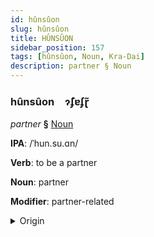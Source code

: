 ```yaml
---
id: hûnsûon
slug: hûnsûon
title: HÛNSÛON
sidebar_position: 157
tags: [hûnsûon, Noun, Kra-Dai]
description: partner § Noun
---
```


### hûnsûon&emsp;<span kind="abugida">ɂ̃ʄɐʄɽ̃</span>

*partner* **§** [Noun](../../tags/Noun)

**IPA**: /ˈhun.su.ɑn/

**Verb**: to be a partner

**Noun**: partner

**Modifier**: partner-related

<details>
    <summary>Origin</summary>
    Thai หุ้นส่วน hûn-sùuan /hun˥˩.sua̯n˨˩/<br/>
    <em>Kra-Dai Language Family</em>
</details>